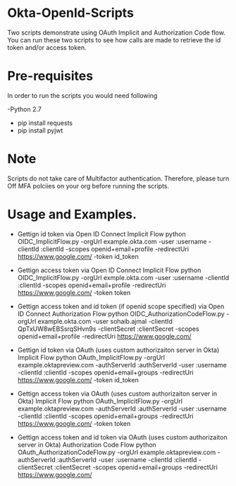# Okta-OpenId-Scripts

Two scripts demonstrate using OAuth Implicit and Authorization Code flow. You can run these two scripts to see how calls are 
made to retrieve the id token and/or access token.

# Pre-requisites

In order to run the scripts you would need following

 -Python 2.7 
- pip install requests
- pip install pyjwt

# Note

Scripts do not take care of Multifactor authentication. Therefore, please turn Off MFA polciies on your org before running the scripts. 

# Usage and Examples.

- Gettign id token via Open ID Connect Implicit Flow
python OIDC_ImplicitFlow.py -orgUrl example.okta.com -user :username -clientId :clientId -scopes openid+email+profile -redirectUri https://www.google.com/ -token id_token


- Gettign access token via Open ID Connect Implicit Flow
python OIDC_ImplicitFlow.py -orgUrl exmple.okta.com -user :username -clientId :clientId -scopes openid+email+profile -redirectUri https://www.google.com/ -token token


- Gettign access token and id token (if openid scope specified) via Open ID Connect Authorization Flow
python OIDC_AuthorizationCodeFlow.py -orgUrl example.okta.com -user sohaib.ajmal -clientId QpTxUW8wEBSsrqSHvn9s -clientSecret :clientSecret -scopes openid+email+profile -redirectUri https://www.google.com/ 

- Gettign id token via OAuth (uses custom authorizaiton server in Okta) Implicit Flow
python OAuth_ImplicitFlow.py -orgUrl example.oktapreview.com -authServerId :authServerId -user :username -clientId :clientId -scopes openid+email+groups -redirectUri https://www.google.com/ -token id_token

- Gettign access token via OAuth (uses custom authorizaiton server in Okta) Implicit Flow
python OAuth_ImplicitFlow.py -orgUrl example.oktapreview.com -authServerId :authServerId -user :username -clientId :clientId -scopes openid+email+groups -redirectUri https://www.google.com/ -token token


- Gettign access token and id token via OAuth (uses custom authorizaiton server in Okta) Authorization Code Flow
python OAuth_AuthorizationCodeFlow.py -orgUrl example.oktapreview.com -authServerId :authServerId -user :username -clientId :clientId -clientSecret :clientSecret -scopes openid+email+groups -redirectUri https://www.google.com/
